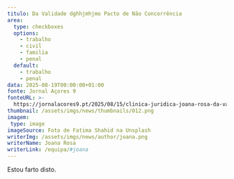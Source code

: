 ```yaml
---
titulo: Da Validade dghhjmhjmo Pacto de Não Concorrência
area:
  type: checkboxes
  options:
    - trabalho
    - civil
    - familia
    - penal
  default:
    - trabalho
    - penal
data: 2025-08-19T00:00:00+01:00
fonte: Jornal Açores 9
fonteURL: >-
  https://jornalacores9.pt/2025/08/15/clinica-juridica-joana-rosa-da-validade-do-pacto-de-nao-concorrencia/
thumbnail: /assets/imgs/news/thumbnails/012.png
imagem:
 type: image
imageSource: Foto de Fatima Shahid na Unsplash
writerImg: /assets/imgs/news/author/joana.png
writerName: Joana Rosa
writerLink: /equipa/#joana
---
```

Estou farto disto.
